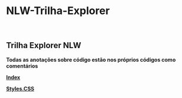 # NLW-Trilha-Explorer
&nbsp;
## Trilha Explorer NLW

**Todas as anotações sobre código estão nos próprios códigos como comentários**

[**Index**](https://github.com/ngadev23/NLW-Trilha-Explorer/blob/main/index.html)

[**Styles.CSS**](https://github.com/ngadev23/NLW-Trilha-Explorer/blob/main/styles.css)


